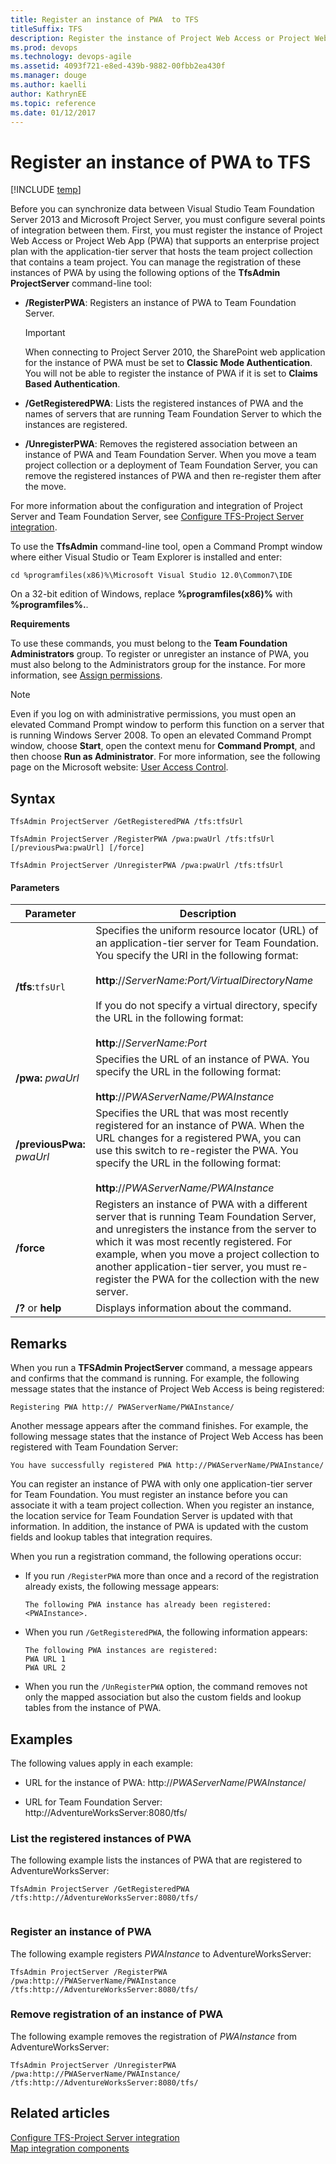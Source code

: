 ```yaml
---
title: Register an instance of PWA  to TFS 
titleSuffix: TFS 
description: Register the instance of Project Web Access or Project Web App (PWA) to to support Team Foundation Server-Project Server integration 
ms.prod: devops
ms.technology: devops-agile
ms.assetid: 4093f721-e8ed-439b-9882-00fbb2ea430f
ms.manager: douge
ms.author: kaelliauthor: KathrynEE
ms.topic: reference
ms.date: 01/12/2017
---
```


# Register an instance of PWA  to TFS
[!INCLUDE [temp](../_shared/tfs-ps-sync-header.md)]

<a name="Top"></a> Before you can synchronize data between Visual Studio Team Foundation Server 2013 and Microsoft Project Server, you must configure several points of integration between them. First, you must register the instance of Project Web Access or Project Web App (PWA) that supports an enterprise project plan with the application-tier server that hosts the team project collection that contains a team project. You can manage the registration of these instances of PWA by using the following options of the **TfsAdmin ProjectServer** command-line tool:  
  
-   **/RegisterPWA**: Registers an instance of PWA to Team Foundation Server.  
  
    > [!IMPORTANT]
    >  When connecting to Project Server 2010, the SharePoint web application for the instance of PWA must be set to **Classic Mode Authentication**. You will not be able to register the instance of PWA if it is set to **Claims Based Authentication**.  
  
-   **/GetRegisteredPWA**: Lists the registered instances of PWA and the names of servers that are running Team Foundation Server to which the instances are registered.  
  
-   **/UnregisterPWA**: Removes the registered association between an instance of PWA and Team Foundation Server. When you move a team project collection or a deployment of Team Foundation Server, you can remove the registered instances of PWA and then re-register them after the move.  
  
 For more information about the configuration and integration of Project Server and Team Foundation Server, see [Configure TFS-Project Server integration](configure-tfs-project-server-integration.md).  
  
 To use the **TfsAdmin** command-line tool, open a Command Prompt window where either Visual Studio or Team Explorer is installed and enter:  
  
```  
cd %programfiles(x86)%\Microsoft Visual Studio 12.0\Common7\IDE  
```  
  
 On a 32-bit edition of Windows, replace **%programfiles(x86)%** with **%programfiles%.**.  
  
 **Requirements**  
  
 To use these commands, you must belong to the **Team Foundation Administrators**  group. To register or unregister an instance of PWA, you must also belong to the Administrators group for the instance. For more information, see [Assign permissions](assign-permissions-support-tfs-project-server-integration.md).  
  
> [!NOTE]
>  Even if you log on with administrative permissions, you must open an elevated Command Prompt window to perform this function on a server that is running Windows Server 2008. To open an elevated Command Prompt window, choose **Start**, open the context menu for **Command Prompt**, and then choose **Run as Administrator**. For more information, see the following page on the Microsoft website: [User Access Control](http://go.microsoft.com/fwlink/?LinkId=111235).  
  
 
  
## Syntax  
  
```  
TfsAdmin ProjectServer /GetRegisteredPWA /tfs:tfsUrl  
```  
  
```  
TfsAdmin ProjectServer /RegisterPWA /pwa:pwaUrl /tfs:tfsUrl [/previousPwa:pwaUrl] [/force]  
```  
  
```  
TfsAdmin ProjectServer /UnregisterPWA /pwa:pwaUrl /tfs:tfsUrl  
```  
  
#### Parameters  
  
|**Parameter**|**Description**|  
|-------------------|---------------------|  
|**/tfs**:`tfsUrl`|Specifies the uniform resource locator (URL) of an application-tier server for Team Foundation. You specify the URI in the following format:<br /><br /> **http**://*ServerName:Port/VirtualDirectoryName*<br /><br /> If you do not specify a virtual directory, specify the URL in the following format:<br /><br /> **http**://*ServerName:Port*|  
|**/pwa:** *pwaUrl*|Specifies the URL of an instance of PWA. You specify the URL in the following format:<br /><br /> **http**://*PWAServerName/PWAInstance*|  
|**/previousPwa:** *pwaUrl*|Specifies the URL that was most recently registered for an instance of PWA. When the URL changes for a registered PWA, you can use this switch to re-register the PWA. You specify the URL in the following format:<br /><br /> **http**://*PWAServerName/PWAInstance*|  
|**/force**|Registers an instance of PWA with a different server that is running Team Foundation Server, and unregisters the instance from the server to which it was most recently registered. For example, when you move a project collection to another application-tier server, you must re-register the PWA for the collection with the new server.|  
|**/?** or **help**|Displays information about the command.|  
  
## Remarks  
 When you run a **TFSAdmin ProjectServer** command, a message appears and confirms that the command is running. For example, the following message states that the instance of Project Web Access is being registered:  
  
```  
Registering PWA http:// PWAServerName/PWAInstance/   
```  
  
 Another message appears after the command finishes. For example, the following message states that the instance of Project Web Access has been registered with Team Foundation Server:  
  
```  
You have successfully registered PWA http://PWAServerName/PWAInstance/  
```  
  
 You can register an instance of PWA with only one application-tier server for Team Foundation. You must register an instance before you can associate it with a team project collection. When you register an instance, the location service for Team Foundation Server is updated with that information. In addition, the instance of PWA is updated with the custom fields and lookup tables that integration requires.  
  
 When you run a registration command, the following operations occur:  
  
-   If you run `/RegisterPWA` more than once and a record of the registration already exists, the following message appears:  
  
     `The following PWA instance has already been registered: <PWAInstance>.`  
  
-   When you run `/GetRegisteredPWA`, the following information appears:  
  
    ```  
    The following PWA instances are registered:    
    PWA URL 1  
    PWA URL 2  
    ```  
  
-   When you run the `/UnRegisterPWA` option, the command removes not only the mapped association but also the custom fields and lookup tables from the instance of PWA.  
  
## Examples  
 The following values apply in each example:  
  
-   URL for the instance of PWA: http://*PWAServerName*/*PWAInstance*/  
  
-   URL for Team Foundation Server: http://AdventureWorksServer:8080/tfs/  
  
### List the registered instances of PWA  
 The following example lists the instances of PWA that are registered to AdventureWorksServer:  
  
```  
TfsAdmin ProjectServer /GetRegisteredPWA /tfs:http://AdventureWorksServer:8080/tfs/  
  
```  
  
### Register an instance of PWA  
 The following example registers *PWAInstance* to AdventureWorksServer:  
  
```  
TfsAdmin ProjectServer /RegisterPWA /pwa:http://PWAServerName/PWAInstance /tfs:http://AdventureWorksServer:8080/tfs/  
```  
  
### Remove registration of an instance of PWA  
 The following example removes the registration of *PWAInstance* from AdventureWorksServer:  
  
```  
TfsAdmin ProjectServer /UnregisterPWA /pwa:http://PWAServerName/PWAInstance/ /tfs:http://AdventureWorksServer:8080/tfs/  
```  
  
  
## Related articles  
 [Configure TFS-Project Server integration](configure-tfs-project-server-integration.md)   
 [Map integration components](map-integration-components.md)